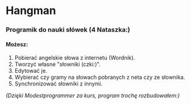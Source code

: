 # Hangman
 
### Programik do nauki słówek (4 Nataszka:)

#### Możesz:
1. Pobierać angelskie słowa z internetu (Wordnik).
2. Tworzyć własne "słowniki (czki:)".
3. Edytować je. 
4. Wybierać czy gramy na słowach pobranych z neta czy ze słownika.
5. Synchronizować słowniki z innymi.

*(Dzięki Modestprogrammer za kurs, program trochę rozbudowałem:)*
